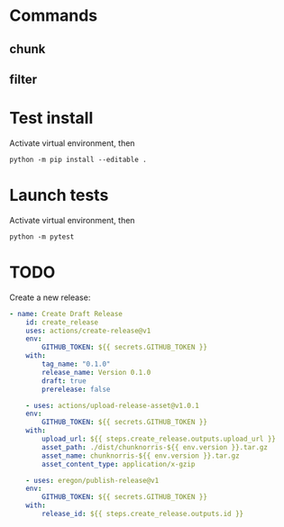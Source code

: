 # Commands

## chunk

## filter

# Test install

Activate virtual environment, then

```
python -m pip install --editable .
```

# Launch tests

Activate virtual environment, then

```
python -m pytest
```

# TODO

Create a new release:

```yml
- name: Create Draft Release
    id: create_release
    uses: actions/create-release@v1
    env:
        GITHUB_TOKEN: ${{ secrets.GITHUB_TOKEN }}
    with:
        tag_name: "0.1.0"
        release_name: Version 0.1.0
        draft: true
        prerelease: false

    - uses: actions/upload-release-asset@v1.0.1
    env:
        GITHUB_TOKEN: ${{ secrets.GITHUB_TOKEN }}
    with:
        upload_url: ${{ steps.create_release.outputs.upload_url }}
        asset_path: ./dist/chunknorris-${{ env.version }}.tar.gz
        asset_name: chunknorris-${{ env.version }}.tar.gz
        asset_content_type: application/x-gzip

    - uses: eregon/publish-release@v1
    env:
        GITHUB_TOKEN: ${{ secrets.GITHUB_TOKEN }}
    with:
        release_id: ${{ steps.create_release.outputs.id }}
```
